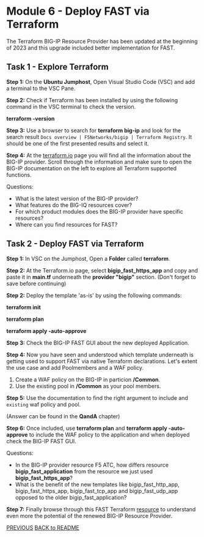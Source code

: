 # Module 6 - Deploy FAST via Terraform

The Terraform BIG-IP Resource Provider has been updated at the beginning of 2023 and this upgrade included better implementation for FAST.

## Task 1 - Explore Terraform

**Step 1:** On the **Ubuntu Jumphost**, Open Visual Studio Code (VSC) and add a terminal to the VSC Pane.

**Step 2:** Check if Terraform has been installed by using the following command in the VSC terminal to check the version.

**terraform -version**

**Step 3:** Use a browser to search for **terraform big-ip** and look for the search result `Docs overview | F5Networks/bigip | Terraform Registry`. It should be one of the first presented results and select it.


**Step 4:** At the [terraform.io](https://registry.terraform.io/providers/F5Networks/bigip/latest/docs) page you will find all the information about the BIG-IP provider. Scroll through the information and make sure to open the BIG-IP documentation on the left to explore all Terraform supported functions.

Questions:
- What is the latest version of the BIG-IP provider?
- What features do the BIG-IQ resources cover?
- For which product modules does the BIG-IP provider have specific resources?
- Where can you find resources for FAST?

## Task 2 - Deploy FAST via Terraform

**Step 1:** In VSC on the Jumphost, Open a **Folder** called **terraform**.

**Step 2:** At the Terraform.io page, select **bigip_fast_https_app** and copy and paste it in **main.tf** underneath the **provider "bigip"** section. (Don't forget to save before continuing)

**Step 2:** Deploy the template 'as-is' by using the following commands:

**terraform init**

**terraform plan**

**terraform apply -auto-approve**

**Step 3:** Check the BIG-IP FAST GUI about the new deployed Application.

**Step 4:** Now you have seen and understood which template underneath is getting used to support FAST via native Terraform declarations. Let's extent the use case and add Poolmembers and a WAF policy.

1. Create a WAF policy on the BIG-IP in particion **/Common**.
2. Use the existing pool in **/Common** as your pool members.

**Step 5:** Use the documentation to find the right argument to include and `existing` waf policy and pool.

(Answer can be found in the **QandA** chapter)

**Step 6:** Once included, use **terraform plan** and **terraform apply -auto-approve** to include the WAF policy to the application and when deployed check the BIG-IP FAST GUI.

Questions:
- In the BIG-IP provider resource F5 ATC, how differs resource **bigip_fast_application** from the resource we just used **bigip_fast_https_app**?
- What is the benefit of the new templates like bigip_fast_http_app, bigip_fast_https_app, bigip_fast_tcp_app and bigip_fast_udp_app opposed to the older bigip_fast_application?

**Step 7:** Finally browse through this FAST Terraform [resource](https://github.com/f5devcentral/fast-terraform) to understand even more the potential of the renewed BIG-IP Resource Provider.

[PREVIOUS](../docs/module_5.md)      [BACK to README](../docs/QandA.md)